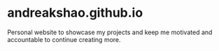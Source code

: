 # andreakshao.github.io
Personal website to showcase my projects and keep me motivated and accountable to continue creating more.
